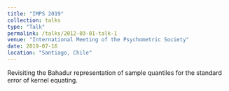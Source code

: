 ```yaml
---
title: "IMPS 2019"
collection: talks
type: "Talk"
permalink: /talks/2012-03-01-talk-1
venue: "International Meeting of the Psychometric Society"
date: 2019-07-16
location: "Santiago, Chile"
---
```


Revisiting the Bahadur representation of sample quantiles for the standard error of kernel equating.
